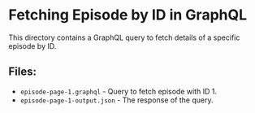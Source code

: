 # Fetching Episode by ID in GraphQL

This directory contains a GraphQL query to fetch details of a specific episode by ID.

## Files:
- `episode-page-1.graphql` - Query to fetch episode with ID 1.
- `episode-page-1-output.json` - The response of the query.
